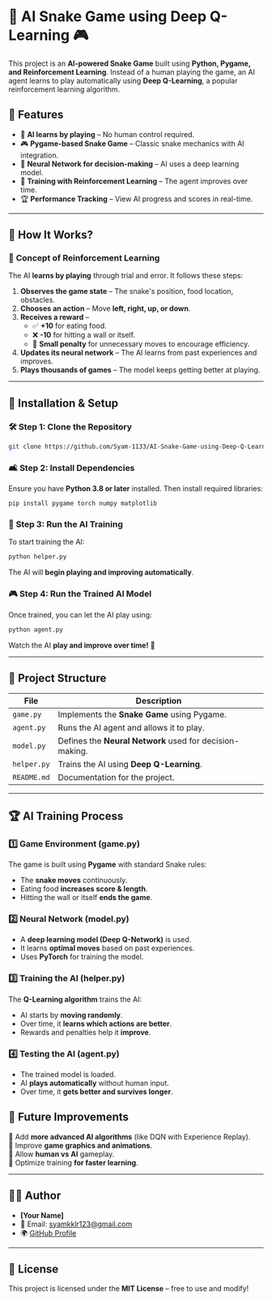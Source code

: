 # 🐍 AI Snake Game using Deep Q-Learning 🎮  

This project is an **AI-powered Snake Game** built using **Python, Pygame, and Reinforcement Learning**. Instead of a human playing the game, an AI agent learns to play automatically using **Deep Q-Learning**, a popular reinforcement learning algorithm.

## 🚀 Features  
- 🧠 **AI learns by playing** – No human control required.  
- 🎮 **Pygame-based Snake Game** – Classic snake mechanics with AI integration.  
- 🤖 **Neural Network for decision-making** – AI uses a deep learning model.  
- 🌈 **Training with Reinforcement Learning** – The agent improves over time.  
- 🏆 **Performance Tracking** – View AI progress and scores in real-time.  

---

## 📌 **How It Works?**  

### 🎯 **Concept of Reinforcement Learning**  
The AI **learns by playing** through trial and error. It follows these steps:  

1. **Observes the game state** – The snake's position, food location, obstacles.  
2. **Chooses an action** – Move **left, right, up, or down**.  
3. **Receives a reward** –  
   - ✅ **+10** for eating food.  
   - ❌ **-10** for hitting a wall or itself.  
   - 🔄 **Small penalty** for unnecessary moves to encourage efficiency.  
4. **Updates its neural network** – The AI learns from past experiences and improves.  
5. **Plays thousands of games** – The model keeps getting better at playing.  

---

## 🏰 **Installation & Setup**  

### 🛠 **Step 1: Clone the Repository**  
```sh
git clone https://github.com/Syam-1133/AI-Snake-Game-using-Deep-Q-Learning
```

### 🛋 **Step 2: Install Dependencies**  
Ensure you have **Python 3.8 or later** installed. Then install required libraries:  
```sh
pip install pygame torch numpy matplotlib
```

### 🚀 **Step 3: Run the AI Training**  
To start training the AI:  
```sh
python helper.py
```
The AI will **begin playing and improving automatically**.  

### 🎮 **Step 4: Run the Trained AI Model**  
Once trained, you can let the AI play using:  
```sh
python agent.py
```
Watch the AI **play and improve over time!** 🎉  

---

## 📁 **Project Structure**  

| File          | Description |
|--------------|------------|
| `game.py`    | Implements the **Snake Game** using Pygame. |
| `agent.py`   | Runs the AI agent and allows it to play. |
| `model.py`   | Defines the **Neural Network** used for decision-making. |
| `helper.py`   | Trains the AI using **Deep Q-Learning**. |
| `README.md`  | Documentation for the project. |

---

## 🏆 **AI Training Process**  

### 1️⃣ **Game Environment (game.py)**  
The game is built using **Pygame** with standard Snake rules:  
- The **snake moves** continuously.  
- Eating food **increases score & length**.  
- Hitting the wall or itself **ends the game**.  

### 2️⃣ **Neural Network (model.py)**  
- A **deep learning model (Deep Q-Network)** is used.  
- It learns **optimal moves** based on past experiences.  
- Uses **PyTorch** for training the model.  

### 3️⃣ **Training the AI (helper.py)**  
The **Q-Learning algorithm** trains the AI:  
- AI starts by **moving randomly**.  
- Over time, it **learns which actions are better**.  
- Rewards and penalties help it **improve**.  

### 4️⃣ **Testing the AI (agent.py)**  
- The trained model is loaded.  
- AI **plays automatically** without human input.  
- Over time, it **gets better and survives longer**.  



## 🚀 **Future Improvements**  
🔹 Add **more advanced AI algorithms** (like DQN with Experience Replay).  
🔹 Improve **game graphics and animations**.  
🔹 Allow **human vs AI** gameplay.  
🔹 Optimize training **for faster learning**.  

---

## 👨‍💻 **Author**  
- **[Your Name]**  
- 📧 Email: syamkklr123@gmail.com 
- 🌍 [GitHub Profile](https://github.com/Syam-1133)  

---

## 📜 **License**  
This project is licensed under the **MIT License** – free to use and modify!  


